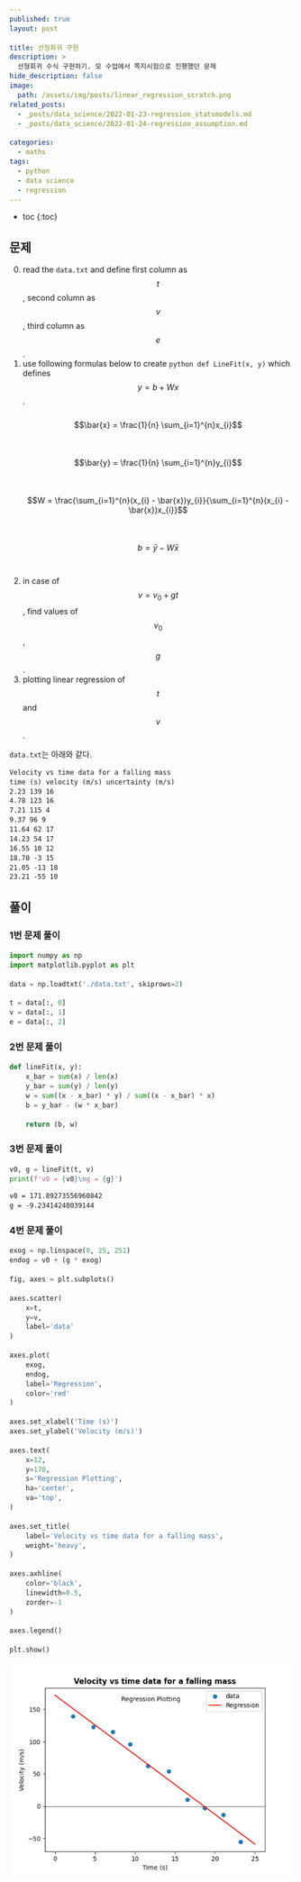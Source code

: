 ```yaml
---
published: true
layout: post

title: 선형회귀 구현
description: >
  선형회귀 수식 구현하기. 모 수업에서 쪽지시험으로 진행했던 문제
hide_description: false
image: 
  path: /assets/img/posts/linear_regression_scratch.png
related_posts:
  - _posts/data_science/2022-01-23-regression_statsmodels.md
  - _posts/data_science/2022-01-24-regression_assumption.md

categories:
  - maths
tags:
  - python
  - data science
  - regression
---
```

* toc
{:toc}

## 문제

0. read the `data.txt` and define first column as $$t$$, second column as $$v$$, third column as $$e$$.
0. use following formulas below to create `python def LineFit(x, y)` which defines $$y = b + Wx$$.<br><br>
$$\bar{x} = \frac{1}{n} \sum_{i=1}^{n}x_{i}$$<br>  
$$\bar{y} = \frac{1}{n} \sum_{i=1}^{n}y_{i}$$<br>  
$$W = \frac{\sum_{i=1}^{n}(x_{i} - \bar{x})y_{i}}{\sum_{i=1}^{n}(x_{i} - \bar{x})x_{i}}$$<br>  
$$b = \bar{y} - W\bar{x}$$<br><br>  
0. in case of $$v = v_{0} + gt$$, find values of $$v_{0}$$, $$g$$.
0. plotting linear regression of $$t$$ and $$v$$.

`data.txt`는 아래와 같다.  

```markdown
Velocity vs time data for a falling mass
time (s) velocity (m/s) uncertainty (m/s)
2.23 139 16
4.78 123 16
7.21 115 4
9.37 96 9
11.64 62 17
14.23 54 17
16.55 10 12
18.70 -3 15
21.05 -13 18
23.21 -55 10
```

## 풀이

### 1번 문제 풀이

```python
import numpy as np
import matplotlib.pyplot as plt

data = np.loadtxt('./data.txt', skiprows=2)

t = data[:, 0]
v = data[:, 1]
e = data[:, 2]
```

### 2번 문제 풀이

```python
def lineFit(x, y):
    x_bar = sum(x) / len(x)
    y_bar = sum(y) / len(y)
    w = sum((x - x_bar) * y) / sum((x - x_bar) * x)
    b = y_bar - (w * x_bar)
    
    return (b, w)
```

### 3번 문제 풀이

```python
v0, g = lineFit(t, v)
print(f'v0 = {v0}\ng = {g}')
```
```markdown
v0 = 171.89273556960842
g = -9.23414248039144
```

### 4번 문제 풀이

```python
exog = np.linspace(0, 25, 251)
endog = v0 + (g * exog)

fig, axes = plt.subplots()

axes.scatter(
    x=t,
    y=v,
    label='data'
)

axes.plot(
    exog,
    endog,
    label='Regression',
    color='red'
)

axes.set_xlabel('Time (s)')
axes.set_ylabel('Velocity (m/s)')

axes.text(
    x=12,
    y=170,
    s='Regression Plotting',
    ha='center',
    va='top',
)

axes.set_title(
    label='Velocity vs time data for a falling mass',
    weight='heavy',
)

axes.axhline(
    color='black',
    linewidth=0.5,
    zorder=-1
)

axes.legend()

plt.show()
```
![linear_regression_scratch_plot](/assets/img/posts/linear_regression_scratch.png)